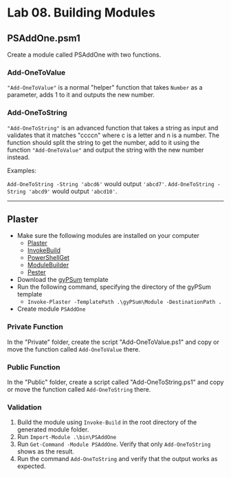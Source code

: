 # Lab 08. Building Modules

## PSAddOne.psm1

Create a module called PSAddOne with two functions.

### Add-OneToValue

`"Add-OneToValue"` is a normal "helper" function that takes `Number` as a parameter, adds 1 to it and outputs the new number.

### Add-OneToString

`"Add-OneToString"` is an advanced function that takes a string as input and validates that it matches "ccccn" where c is a letter and n is a number. The function should split the string to get the number, add to it using the function `"Add-OneToValue"` and output the string with the new number instead.

Examples:

`Add-OneToString -String 'abcd6'` would output `'abcd7'`.
`Add-OneToString -String 'abcd9'` would output `'abcd10'`.

---

## Plaster

- Make sure the following modules are installed on your computer
  - [Plaster](https://github.com/PowerShell/Plaster)
  - [InvokeBuild](https://github.com/nightroman/Invoke-Build)
  - [PowerShellGet](https://docs.microsoft.com/en-us/powershell/module/powershellget)
  - [ModuleBuilder](https://github.com/PoshCode/ModuleBuilder)
  - [Pester](https://github.com/pester/Pester)
- Download the [gyPSum](https://github.com/SimonWahlin/gyPSum) template
- Run the following command, specifying the directory of the gyPSum template
  - `Invoke-Plaster -TemplatePath .\gyPSum\Module -DestinationPath .`
- Create module `PSAddOne`

### Private Function

In the "Private" folder, create the script "Add-OneToValue.ps1" and copy or move the function called `Add-OneToValue` there.

### Public Function

In the "Public" folder, create a script called "Add-OneToString.ps1" and copy or move the function called `Add-OneToString` there.

### Validation

1. Build the module using `Invoke-Build` in the root directory of the generated module folder.
2. Run `Import-Module .\bin\PSAddOne`
3. Run `Get-Command -Module PSAddOne`. Verify that only `Add-OneToString` shows as the result.
4. Run the command `Add-OneToString` and verify that the output works as expected.

